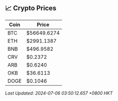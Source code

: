 ## 📈 Crypto Prices

| Coin | Price |
| ---- | ----- |
| BTC | $56649.6274 |
| ETH | $2991.1387 |
| BNB | $496.9582 |
| CRV | $0.2372 |
| ARB | $0.6240 |
| OKB | $36.6113 |
| DOGE | $0.1046 |

_Last Updated: 2024-07-06 03:50:12.657 +0800 HKT_